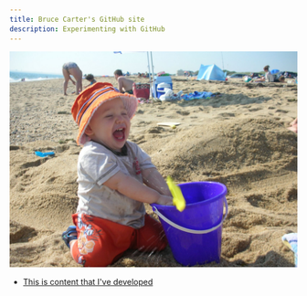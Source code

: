 ```yaml
---
title: Bruce Carter's GitHub site
description: Experimenting with GitHub
---
```

![My Picture](/pics/229.jpg)

- [This is content that I've developed](/timeseries/index.md)
